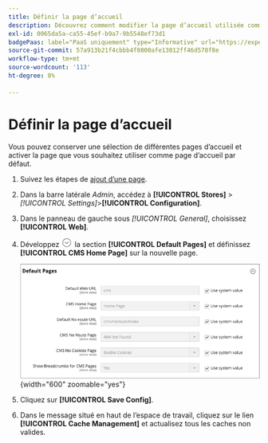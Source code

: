 ```yaml
---
title: Définir la page d’accueil
description: Découvrez comment modifier la page d’accueil utilisée comme page CMS par défaut.
exl-id: 0065da5a-ca55-45ef-b9a7-9b5548ef73d1
badgePaas: label="PaaS uniquement" type="Informative" url="https://experienceleague.adobe.com/fr/docs/commerce/user-guides/product-solutions" tooltip="S’applique uniquement aux projets Adobe Commerce on Cloud (infrastructure PaaS gérée par Adobe) et aux projets On-premise."
source-git-commit: 57a913b21f4cbbb4f0800afe13012ff46d578f8e
workflow-type: tm+mt
source-wordcount: '113'
ht-degree: 0%

---
```


# Définir la page d’accueil

Vous pouvez conserver une sélection de différentes pages d’accueil et activer la page que vous souhaitez utiliser comme page d’accueil par défaut.

1. Suivez les étapes de [ajout d’une page](page-add.md).

1. Dans la barre latérale _Admin_, accédez à **[!UICONTROL Stores]** > _[!UICONTROL Settings]_>**[!UICONTROL Configuration]**.

1. Dans le panneau de gauche sous _[!UICONTROL General]_, choisissez **[!UICONTROL Web]**.

1. Développez ![Sélecteur d’extension](../assets/icon-display-expand.png) la section **[!UICONTROL Default Pages]** et définissez **[!UICONTROL CMS Home Page]** sur la nouvelle page.

   ![Configuration des pages web par défaut](./assets/web-default-pages.png){width="600" zoomable="yes"}

1. Cliquez sur **[!UICONTROL Save Config]**.

1. Dans le message situé en haut de l’espace de travail, cliquez sur le lien **[!UICONTROL Cache Management]** et actualisez tous les caches non valides.

